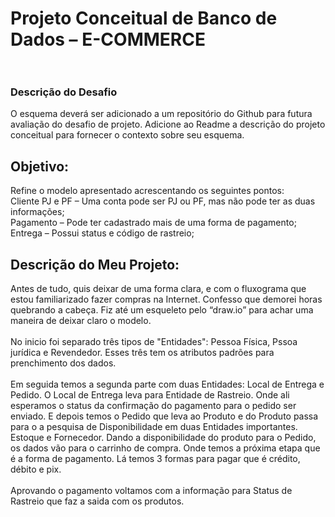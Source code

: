 # Projeto Conceitual de Banco de Dados – E-COMMERCE </br></br>


### Descrição do Desafio
O esquema deverá ser adicionado a um repositório do Github para futura avaliação do desafio de projeto. Adicione ao Readme a descrição do projeto conceitual para fornecer o contexto sobre seu esquema.
## Objetivo:
Refine o modelo apresentado acrescentando os seguintes pontos:</br>
Cliente PJ e PF – Uma conta pode ser PJ ou PF, mas não pode ter as duas informações;</br>
Pagamento – Pode ter cadastrado mais de uma forma de pagamento;</br>
Entrega – Possui status e código de rastreio;

## Descrição do Meu Projeto:

Antes de tudo, quis deixar de uma forma clara, e com o fluxograma que estou familiarizado fazer compras na Internet. Confesso que demorei horas quebrando a cabeça. Fiz até um esqueleto pelo “draw.io” para achar uma maneira de deixar claro o modelo.</br></br>No inicio foi separado três tipos de "Entidades":
Pessoa Física, Pssoa jurídica e Revendedor. Esses três tem os atributos padrões para prenchimento dos dados. </br>
</br>Em seguida temos a segunda parte com duas Entidades: Local de Entrega e Pedido. O Local de Entrega leva para Entidade de Rastreio. Onde ali esperamos o status da confirmação do pagamento para o pedido ser enviado. E depois temos o Pedido que leva ao Produto e do Produto passa para o a pesquisa de Disponibilidade em duas Entidades importantes. Estoque e Fornecedor. Dando a disponibilidade do produto para o Pedido, os dados vão para o carrinho de compra. Onde temos a próxima etapa que é a forma de pagamento. Lá temos 3 formas para pagar que é crédito, débito e pix. </br></br>
Aprovando o pagamento voltamos com a informação para Status de Rastreio que faz a saida com os produtos. 
